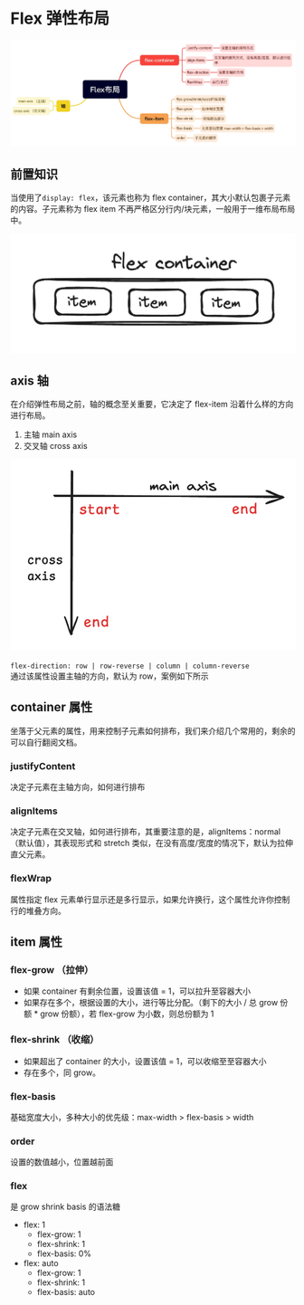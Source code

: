 # Flex 弹性布局

![mind](../images/flex-mind.jpg)

<script setup>
import Direction from './components/Direction.vue'
import Justify from './components/Justify.vue'
import Align from './components/Align.vue'
import Wrap from './components/Wrap.vue'
</script>

## 前置知识

当使用了`display: flex`，该元素也称为 flex container，其大小默认包裹子元素的内容。子元素称为 flex item 不再严格区分行内/块元素，一般用于一维布局布局中。

![flex-desc](../images/flex-desc.png)

## axis 轴

在介绍弹性布局之前，轴的概念至关重要，它决定了 flex-item 沿着什么样的方向进行布局。

1. 主轴 main axis
2. 交叉轴 cross axis

![flex-axis](../images/axis.png)

`flex-direction: row | row-reverse | column | column-reverse`  
通过该属性设置主轴的方向，默认为 row，案例如下所示

<Direction />

## container 属性

坐落于父元素的属性，用来控制子元素如何排布，我们来介绍几个常用的，剩余的可以自行翻阅文档。

### justifyContent

决定子元素在主轴方向，如何进行排布

<Justify />

### alignItems

决定子元素在交叉轴，如何进行排布，其重要注意的是，alignItems：normal（默认值），其表现形式和 stretch 类似，在没有高度/宽度的情况下，默认为拉伸直父元素。

<Align />

### flexWrap

属性指定 flex 元素单行显示还是多行显示，如果允许换行，这个属性允许你控制行的堆叠方向。

<Wrap />

## item 属性

### flex-grow （拉伸）

- 如果 container 有剩余位置，设置该值 = 1，可以拉升至容器大小
- 如果存在多个，根据设置的大小，进行等比分配。（剩下的大小 / 总 grow 份额 \* grow 份额），若 flex-grow 为小数，则总份额为 1

### flex-shrink （收缩）

- 如果超出了 container 的大小，设置该值 = 1，可以收缩至至容器大小
- 存在多个，同 grow。

### flex-basis

基础宽度大小，多种大小的优先级：max-width > flex-basis > width

### order

设置的数值越小，位置越前面

### flex

是 grow shrink basis 的语法糖

- flex: 1
  - flex-grow: 1
  - flex-shrink: 1
  - flex-basis: 0%
- flex: auto
  - flex-grow: 1
  - flex-shrink: 1
  - flex-basis: auto
